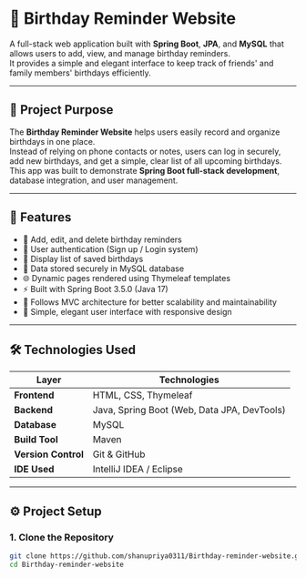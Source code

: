 # 🎂 Birthday Reminder Website

A full-stack web application built with **Spring Boot**, **JPA**, and **MySQL** that allows users to add, view, and manage birthday reminders.  
It provides a simple and elegant interface to keep track of friends' and family members' birthdays efficiently.

---

## 🎯 Project Purpose
The **Birthday Reminder Website** helps users easily record and organize birthdays in one place.  
Instead of relying on phone contacts or notes, users can log in securely, add new birthdays, and get a simple, clear list of all upcoming birthdays.  
This app was built to demonstrate **Spring Boot full-stack development**, database integration, and user management.

---

## 🚀 Features
- 🧾 Add, edit, and delete birthday reminders  
- 👤 User authentication (Sign up / Login system)  
- 📅 Display list of saved birthdays  
- 💾 Data stored securely in MySQL database  
- 🌐 Dynamic pages rendered using Thymeleaf templates  
- ⚡ Built with Spring Boot 3.5.0 (Java 17)
- 🧠 Follows MVC architecture for better scalability and maintainability  
- 🎨 Simple, elegant user interface with responsive design  

---

## 🛠️ Technologies Used
| Layer | Technologies |
|--------|---------------|
| **Frontend** | HTML, CSS, Thymeleaf |
| **Backend** | Java, Spring Boot (Web, Data JPA, DevTools) |
| **Database** | MySQL |
| **Build Tool** | Maven |
| **Version Control** | Git & GitHub |
| **IDE Used** | IntelliJ IDEA / Eclipse |

---

## ⚙️ Project Setup

### 1. Clone the Repository
```bash
git clone https://github.com/shanupriya0311/Birthday-reminder-website.git
cd Birthday-reminder-website
